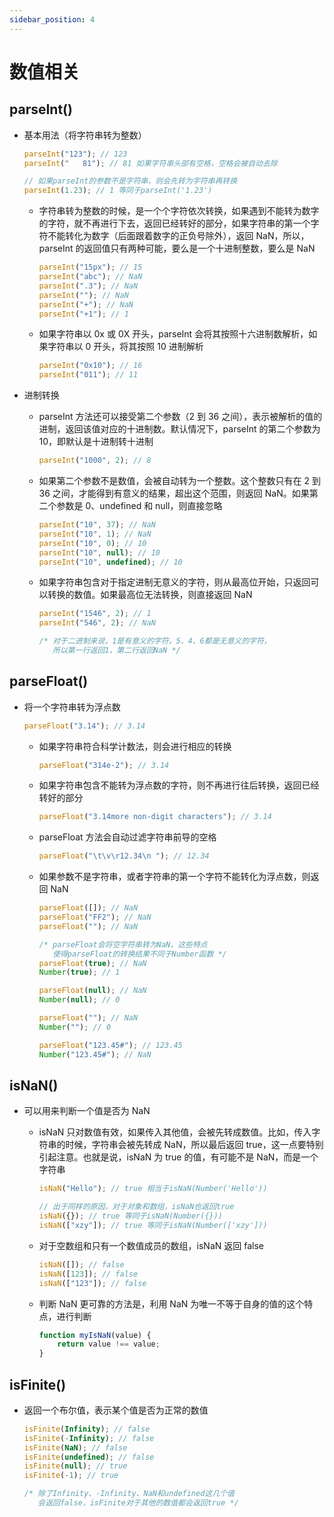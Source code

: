 ```yaml
---
sidebar_position: 4
---
```


# 数值相关

## parseInt()

-   基本用法（将字符串转为整数）

    ```javascript
    parseInt("123"); // 123
    parseInt("   81"); // 81 如果字符串头部有空格，空格会被自动去除

    // 如果parseInt的参数不是字符串，则会先转为字符串再转换
    parseInt(1.23); // 1 等同于parseInt('1.23')
    ```

    -   字符串转为整数的时候，是一个个字符依次转换，如果遇到不能转为数字的字符，就不再进行下去，返回已经转好的部分，如果字符串的第一个字符不能转化为数字（后面跟着数字的正负号除外），返回 NaN，所以，parseInt 的返回值只有两种可能，要么是一个十进制整数，要么是 NaN

        ```javascript
        parseInt("15px"); // 15
        parseInt("abc"); // NaN
        parseInt(".3"); // NaN
        parseInt(""); // NaN
        parseInt("+"); // NaN
        parseInt("+1"); // 1
        ```

    -   如果字符串以 0x 或 0X 开头，parseInt 会将其按照十六进制数解析，如果字符串以 0 开头，将其按照 10 进制解析

        ```javascript
        parseInt("0x10"); // 16
        parseInt("011"); // 11
        ```

-   进制转换

    -   parseInt 方法还可以接受第二个参数（2 到 36 之间），表示被解析的值的进制，返回该值对应的十进制数。默认情况下，parseInt 的第二个参数为 10，即默认是十进制转十进制

        ```javascript
        parseInt("1000", 2); // 8
        ```

    -   如果第二个参数不是数值，会被自动转为一个整数。这个整数只有在 2 到 36 之间，才能得到有意义的结果，超出这个范围，则返回 NaN。如果第二个参数是 0、undefined 和 null，则直接忽略

        ```javascript
        parseInt("10", 37); // NaN
        parseInt("10", 1); // NaN
        parseInt("10", 0); // 10
        parseInt("10", null); // 10
        parseInt("10", undefined); // 10
        ```

    -   如果字符串包含对于指定进制无意义的字符，则从最高位开始，只返回可以转换的数值。如果最高位无法转换，则直接返回 NaN

        ```javascript
        parseInt("1546", 2); // 1
        parseInt("546", 2); // NaN

        /* 对于二进制来说，1是有意义的字符，5、4、6都是无意义的字符，
           所以第一行返回1，第二行返回NaN */
        ```

## parseFloat()

-   将一个字符串转为浮点数

    ```javascript
    parseFloat("3.14"); // 3.14
    ```

    -   如果字符串符合科学计数法，则会进行相应的转换

        ```javascript
        parseFloat("314e-2"); // 3.14
        ```

    -   如果字符串包含不能转为浮点数的字符，则不再进行往后转换，返回已经转好的部分

        ```javascript
        parseFloat("3.14more non-digit characters"); // 3.14
        ```

    -   parseFloat 方法会自动过滤字符串前导的空格

        ```javascript
        parseFloat("\t\v\r12.34\n "); // 12.34
        ```

    -   如果参数不是字符串，或者字符串的第一个字符不能转化为浮点数，则返回 NaN

        ```javascript
        parseFloat([]); // NaN
        parseFloat("FF2"); // NaN
        parseFloat(""); // NaN

        /* parseFloat会将空字符串转为NaN，这些特点
           使得parseFloat的转换结果不同于Number函数 */
        parseFloat(true); // NaN
        Number(true); // 1

        parseFloat(null); // NaN
        Number(null); // 0

        parseFloat(""); // NaN
        Number(""); // 0

        parseFloat("123.45#"); // 123.45
        Number("123.45#"); // NaN
        ```

## isNaN()

-   可以用来判断一个值是否为 NaN

    -   isNaN 只对数值有效，如果传入其他值，会被先转成数值。比如，传入字符串的时候，字符串会被先转成 NaN，所以最后返回 true，这一点要特别引起注意。也就是说，isNaN 为 true 的值，有可能不是 NaN，而是一个字符串

        ```javascript
        isNaN("Hello"); // true 相当于isNaN(Number('Hello'))

        // 出于同样的原因，对于对象和数组，isNaN也返回true
        isNaN({}); // true 等同于isNaN(Number({}))
        isNaN(["xzy"]); // true 等同于isNaN(Number(['xzy']))
        ```

    -   对于空数组和只有一个数值成员的数组，isNaN 返回 false

        ```javascript
        isNaN([]); // false
        isNaN([123]); // false
        isNaN(["123"]); // false
        ```

    -   判断 NaN 更可靠的方法是，利用 NaN 为唯一不等于自身的值的这个特点，进行判断

        ```javascript
        function myIsNaN(value) {
            return value !== value;
        }
        ```

## isFinite()

-   返回一个布尔值，表示某个值是否为正常的数值

    ```javascript
    isFinite(Infinity); // false
    isFinite(-Infinity); // false
    isFinite(NaN); // false
    isFinite(undefined); // false
    isFinite(null); // true
    isFinite(-1); // true

    /* 除了Infinity、-Infinity、NaN和undefined这几个值
       会返回false，isFinite对于其他的数值都会返回true */
    ```
